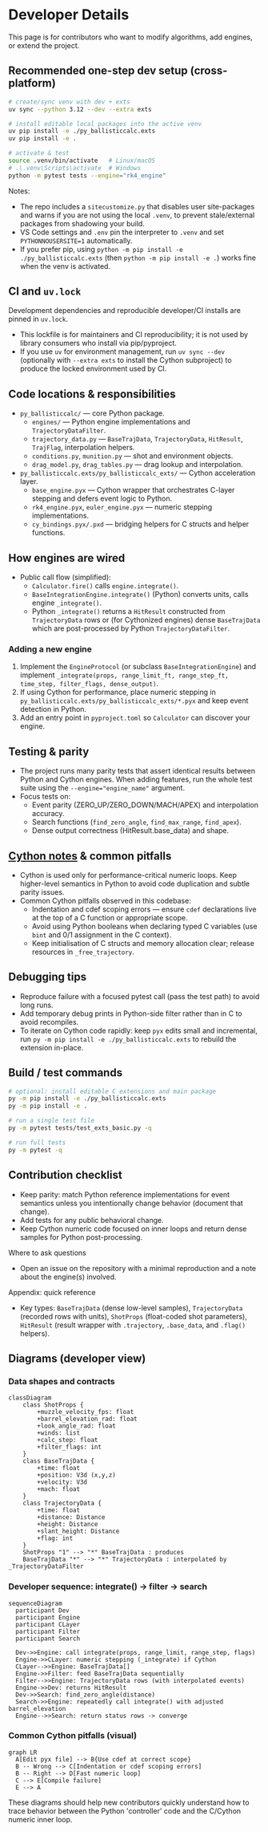 # Developer Details

This page is for contributors who want to modify algorithms, add engines, or extend the project.

## Recommended one-step dev setup (cross-platform)

```bash
# create/sync venv with dev + exts
uv sync --python 3.12 --dev --extra exts

# install editable local packages into the active venv
uv pip install -e ./py_ballisticcalc.exts
uv pip install -e .

# activate & test
source .venv/bin/activate   # Linux/macOS
# .\.venv\Scripts\activate  # Windows
python -m pytest tests --engine="rk4_engine"
```

Notes:
- The repo includes a `sitecustomize.py` that disables user site-packages and warns if you are not using the local `.venv`, to prevent stale/external packages from shadowing your build.
- VS Code settings and `.env` pin the interpreter to `.venv` and set `PYTHONNOUSERSITE=1` automatically.
 - If you prefer pip, using `python -m pip install -e ./py_ballisticcalc.exts` (then `python -m pip install -e .`) works fine when the venv is activated.

## CI and `uv.lock`
Development dependencies and reproducible developer/CI installs are pinned in `uv.lock`.
* This lockfile is for maintainers and CI reproducibility; it is not used by library consumers who install via pip/pyproject.
* If you use `uv` for environment management, run `uv sync --dev` (optionally with `--extra exts` to install the Cython subproject) to produce the locked environment used by CI.

## Code locations & responsibilities
- `py_ballisticcalc/` — core Python package.
  - `engines/` — Python engine implementations and `TrajectoryDataFilter`.
  - `trajectory_data.py` — `BaseTrajData`, `TrajectoryData`, `HitResult`, `TrajFlag`, interpolation helpers.
  - `conditions.py`, `munition.py` — shot and environment objects.
  - `drag_model.py`, `drag_tables.py` — drag lookup and interpolation.
- `py_ballisticcalc.exts/py_ballisticcalc_exts/` — Cython acceleration layer.
  - `base_engine.pyx` — Cython wrapper that orchestrates C-layer stepping and defers event logic to Python.
  - `rk4_engine.pyx`, `euler_engine.pyx` — numeric stepping implementations.
  - `cy_bindings.pyx/.pxd` — bridging helpers for C structs and helper functions.

## How engines are wired
- Public call flow (simplified):
  - `Calculator.fire()` calls `engine.integrate()`.
  - `BaseIntegrationEngine.integrate()` (Python) converts units, calls engine `_integrate()`.
  - Python `_integrate()` returns a `HitResult` constructed from `TrajectoryData` rows or (for Cythonized engines) dense `BaseTrajData` which are post-processed by Python `TrajectoryDataFilter`.

### Adding a new engine
1. Implement the `EngineProtocol` (or subclass `BaseIntegrationEngine`) and implement `_integrate(props, range_limit_ft, range_step_ft, time_step, filter_flags, dense_output)`.
2. If using Cython for performance, place numeric stepping in `py_ballisticcalc.exts/py_ballisticcalc_exts/*.pyx` and keep event detection in Python.
3. Add an entry point in `pyproject.toml` so `Calculator` can discover your engine.

## Testing & parity
- The project runs many parity tests that assert identical results between Python and Cython engines. When adding features, run the whole test suite using the `--engine="engine_name"` argument.
- Focus tests on:
  - Event parity (ZERO_UP/ZERO_DOWN/MACH/APEX) and interpolation accuracy.
  - Search functions (`find_zero_angle`, `find_max_range`, `find_apex`).
  - Dense output correctness (HitResult.base_data) and shape.

## [Cython notes](cython.md) & common pitfalls
- Cython is used only for performance-critical numeric loops. Keep higher-level semantics in Python to avoid code duplication and subtle parity issues.
- Common Cython pitfalls observed in this codebase:
  - Indentation and cdef scoping errors — ensure `cdef` declarations live at the top of a C function or appropriate scope.
  - Avoid using Python booleans when declaring typed C variables (use `bint` and 0/1 assignment in the C context).
  - Keep initialisation of C structs and memory allocation clear; release resources in `_free_trajectory`.

## Debugging tips
- Reproduce failure with a focused pytest call (pass the test path) to avoid long runs.
- Add temporary debug prints in Python-side filter rather than in C to avoid recompiles.
- To iterate on Cython code rapidly: keep `pyx` edits small and incremental, run `py -m pip install -e ./py_ballisticcalc.exts` to rebuild the extension in-place.

## Build / test commands

```bash
# optional: install editable C extensions and main package
py -m pip install -e ./py_ballisticcalc.exts
py -m pip install -e .

# run a single test file
py -m pytest tests/test_exts_basic.py -q

# run full tests
py -m pytest -q
```

## Contribution checklist
- Keep parity: match Python reference implementations for event semantics unless you intentionally change behavior (document that change).
- Add tests for any public behavioral change.
- Keep Cython numeric code focused on inner loops and return dense samples for Python post-processing.

Where to ask questions
- Open an issue on the repository with a minimal reproduction and a note about the engine(s) involved.

Appendix: quick reference
- Key types: `BaseTrajData` (dense low-level samples), `TrajectoryData` (recorded rows with units), `ShotProps` (float-coded shot parameters), `HitResult` (result wrapper with `.trajectory`, `.base_data`, and `.flag()` helpers).

## Diagrams (developer view)

### Data shapes and contracts

```mermaid
classDiagram
    class ShotProps {
        +muzzle_velocity_fps: float
        +barrel_elevation_rad: float
        +look_angle_rad: float
        +winds: list
        +calc_step: float
        +filter_flags: int
    }
    class BaseTrajData {
        +time: float
        +position: V3d (x,y,z)  
        +velocity: V3d
        +mach: float
    }
    class TrajectoryData {
        +time: float
        +distance: Distance
        +height: Distance
        +slant_height: Distance
        +flag: int
    }
    ShotProps "1" --> "*" BaseTrajData : produces
    BaseTrajData "*" --> "*" TrajectoryData : interpolated by _TrajectoryDataFilter
```

### Developer sequence: integrate() -> filter -> search

```mermaid
sequenceDiagram
  participant Dev
  participant Engine
  participant CLayer
  participant Filter
  participant Search

  Dev->>Engine: call integrate(props, range_limit, range_step, flags)
  Engine->>CLayer: numeric stepping (_integrate) if Cython
  CLayer-->>Engine: BaseTrajData[]
  Engine->>Filter: feed BaseTrajData sequentially
  Filter-->>Engine: TrajectoryData rows (with interpolated events)
  Engine->>Dev: returns HitResult
  Dev->>Search: find_zero_angle(distance)
  Search->>Engine: repeatedly call integrate() with adjusted barrel_elevation
  Engine-->>Search: return status rows -> converge
```

### Common Cython pitfalls (visual)

```mermaid
graph LR
  A[Edit pyx file] --> B{Use cdef at correct scope}
  B -- Wrong --> C[Indentation or cdef scoping errors]
  B -- Right --> D[Fast numeric loop]
  C --> E[Compile failure]
  E --> A
```

These diagrams should help new contributors quickly understand how to trace behavior between the Python 'controller' code and the C/Cython numeric inner loop.

